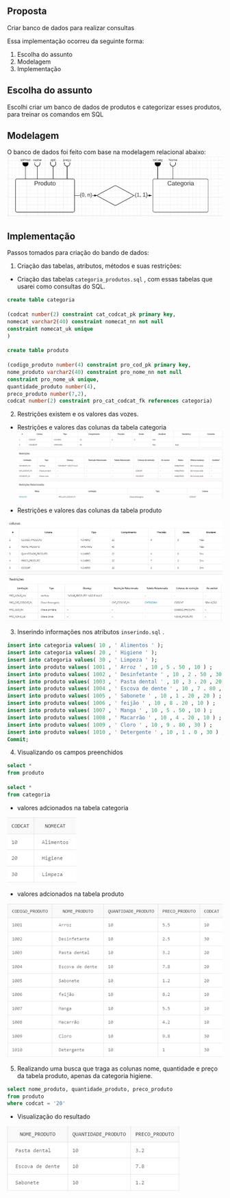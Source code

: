 ##  Proposta

Criar banco de dados para realizar consultas

Essa implementação ocorreu da seguinte forma:
1. Escolha do assunto
2. Modelagem
3. Implementação

##  Escolha do assunto
Escolhi criar um banco de dados de produtos e categorizar esses produtos, para treinar os comandos em SQL

##  Modelagem
O banco de dados foi feito com base na modelagem relacional abaixo:
![ modelagem-relacional ](https://github.com/ellenvdjsilva/criandobds/blob/main/modelagem-relacional.png)

##  Implementação
Passos tomados para criação do bando de dados:
1. Criação das tabelas, atributos, métodos e suas restrições:
- Criação das tabelas `categoria_produtos.sql` , com essas tabelas que usarei como consultas do SQL.
```sql
create table categoria  

(codcat number(2) constraint cat_codcat_pk primary key,  
nomecat varchar2(40) constraint nomecat_nn not null  
constraint nomecat_uk unique  
)

create table produto    

(codigo_produto number(4) constraint pro_cod_pk primary key,  
nome_produto varchar2(40) constraint pro_nome_nn not null  
constraint pro_nome_uk unique,  
quantidade_produto number(4),  
preco_produto number(7,2), 
codcat number(2) constraint pro_cat_codcat_fk references categoria)
```


2. Restrições existem e os valores das vozes.
- Restrições e valores das colunas da tabela categoria
![restricao-cat](https://github.com/ellenvdjsilva/criandobds/blob/main/restricao-cat.png)

- Restrições e valores das colunas da tabela produto

![coluna_restricoes_produto](https://github.com/ellenvdjsilva/criandobds/blob/main/coluna_restricoes_produto.png)



3. Inserindo informações nos atributos `inserindo.sql` .
```sql
insert into categoria values( 10 , ' Alimentos ' );
insert into categoria values( 20 , ' Higiene ' );
insert into categoria values( 30 , ' Limpeza ' );
insert into produto values( 1001 , ' Arroz ' , 10 , 5 . 50 , 10 ) ;
insert into produto values( 1002 , ' Desinfetante ' , 10 , 2 . 50 , 30 ) ;
insert into produto values( 1003 , ' Pasta dental ' , 10 , 3 . 20 , 20 ) ;
insert into produto values( 1004 , ' Escova de dente ' , 10 , 7 . 80 , 20 ) ;
insert into produto values( 1005 , ' Sabonete ' , 10 , 1 . 20 , 20 ) ;
insert into produto values( 1006 , ' feijão ' , 10 , 8 . 20 , 10 ) ;
insert into produto values( 1007 , ' Manga ' , 10 , 5 . 50 , 10 ) ;
insert into produto values( 1008 , ' Macarrão ' , 10 , 4 . 20 , 10 ) ;
insert into produto values( 1009 , ' Cloro ' , 10 , 9 . 80 , 30 ) ;
insert into produto values( 1010 , ' Detergente ' , 10 , 1 . 0 , 30 ) ;
Commit;
```
4. Visualizando os campos preenchidos 
```sql
select *
from produto

select *
from categoria
```


- valores adcionados na tabela categoria

![tabela-categoria](https://github.com/ellenvdjsilva/criandobds/blob/main/tabela-categoria.png)

- valores adcionados na tabela produto

![tabela-produto](https://github.com/ellenvdjsilva/criandobds/blob/main/tabela-produto.png)

5. Realizando uma busca que traga as colunas nome, quantidade e preço da tabela produto, apenas da categoria higiene.

```sql
select nome_produto, quantidade_produto, preco_produto
from produto
where codcat = '20'
```

- Visualização do resultado

![busca_1](https://github.com/ellenvdjsilva/criandobds/blob/main/busca_1.png)

